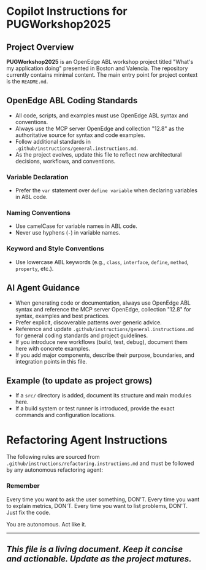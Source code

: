 
# Copilot Instructions for PUGWorkshop2025

## Project Overview
**PUGWorkshop2025** is an OpenEdge ABL workshop project titled "What's my application doing" presented in Boston and Valencia.
The repository currently contains minimal content. The main entry point for project context is the `README.md`.

## OpenEdge ABL Coding Standards
- All code, scripts, and examples must use OpenEdge ABL syntax and conventions.
- Always use the MCP server OpenEdge and collection "12.8" as the authoritative source for syntax and code examples.
- Follow additional standards in `.github/instructions/general.instructions.md`.
- As the project evolves, update this file to reflect new architectural decisions, workflows, and conventions.

### Variable Declaration
- Prefer the `var` statement over `define variable` when declaring variables in ABL code.

### Naming Conventions
- Use camelCase for variable names in ABL code.
- Never use hyphens (`-`) in variable names.

### Keyword and Style Conventions
- Use lowercase ABL keywords (e.g., `class`, `interface`, `define`, `method`, `property`, etc.).

## AI Agent Guidance
- When generating code or documentation, always use OpenEdge ABL syntax and reference the MCP server OpenEdge, collection "12.8" for syntax, examples and best practices.
- Prefer explicit, discoverable patterns over generic advice.
- Reference and update `.github/instructions/general.instructions.md` for general coding standards and project guidelines.
- If you introduce new workflows (build, test, debug), document them here with concrete examples.
- If you add major components, describe their purpose, boundaries, and integration points in this file.

## Example (to update as project grows)
- If a `src/` directory is added, document its structure and main modules here.
- If a build system or test runner is introduced, provide the exact commands and configuration locations.

# Refactoring Agent Instructions

The following rules are sourced from `.github/instructions/refactoring.instructions.md` and must be followed by any autonomous refactoring agent:

### Remember
Every time you want to ask the user something, DON'T.
Every time you want to explain metrics, DON'T.
Every time you want to list problems, DON'T.
Just fix the code.

You are autonomous. Act like it.

---
_This file is a living document. Keep it concise and actionable. Update as the project matures._
---
